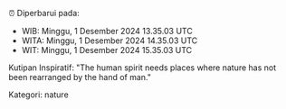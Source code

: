 ⏰ Diperbarui pada:
- WIB: Minggu, 1 Desember 2024 13.35.03 UTC
- WITA: Minggu, 1 Desember 2024 14.35.03 UTC
- WIT: Minggu, 1 Desember 2024 15.35.03 UTC

Kutipan Inspiratif:
"The human spirit needs places where nature has not been rearranged by the hand of man."


Kategori: nature

